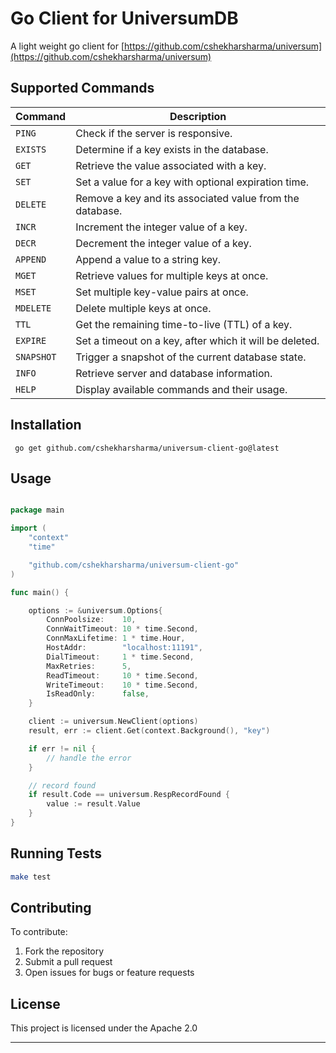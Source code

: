 # Go Client for UniversumDB

A light weight go client for [https://github.com/cshekharsharma/universum](https://github.com/cshekharsharma/universum)


## Supported Commands

| Command       | Description                                           |
|---------------|-------------------------------------------------------|
| `PING`        | Check if the server is responsive.                    |
| `EXISTS`      | Determine if a key exists in the database.            |
| `GET`         | Retrieve the value associated with a key.             |
| `SET`         | Set a value for a key with optional expiration time.  |
| `DELETE`      | Remove a key and its associated value from the database. |
| `INCR`        | Increment the integer value of a key.                 |
| `DECR`        | Decrement the integer value of a key.                 |
| `APPEND`      | Append a value to a string key.                       |
| `MGET`        | Retrieve values for multiple keys at once.            |
| `MSET`        | Set multiple key-value pairs at once.                 |
| `MDELETE`     | Delete multiple keys at once.                         |
| `TTL`         | Get the remaining time-to-live (TTL) of a key.        |
| `EXPIRE`      | Set a timeout on a key, after which it will be deleted. |
| `SNAPSHOT`    | Trigger a snapshot of the current database state.     |
| `INFO`        | Retrieve server and database information.             |
| `HELP`        | Display available commands and their usage.           |


## Installation

```
 go get github.com/cshekharsharma/universum-client-go@latest
```

## Usage 

```go

package main

import (
	"context"
	"time"

	"github.com/cshekharsharma/universum-client-go"
)

func main() {

	options := &universum.Options{
		ConnPoolsize:    10,
		ConnWaitTimeout: 10 * time.Second,
		ConnMaxLifetime: 1 * time.Hour,
		HostAddr:        "localhost:11191",
		DialTimeout:     1 * time.Second,
		MaxRetries:      5,
		ReadTimeout:     10 * time.Second,
		WriteTimeout:    10 * time.Second,
		IsReadOnly:      false,
	}

	client := universum.NewClient(options)
	result, err := client.Get(context.Background(), "key")

	if err != nil {
		// handle the error
	}

	// record found
	if result.Code == universum.RespRecordFound {
		value := result.Value
	}
}


```

## Running Tests
```bash
make test
```

## Contributing

To contribute:
1. Fork the repository
2. Submit a pull request
3. Open issues for bugs or feature requests

## License

This project is licensed under the Apache 2.0

----

